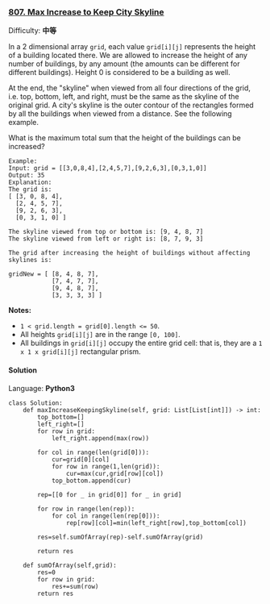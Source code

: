 ### [807\. Max Increase to Keep City Skyline](https://leetcode-cn.com/problems/max-increase-to-keep-city-skyline/)

Difficulty: **中等**


In a 2 dimensional array `grid`, each value `grid[i][j]` represents the height of a building located there. We are allowed to increase the height of any number of buildings, by any amount (the amounts can be different for different buildings). Height 0 is considered to be a building as well. 

At the end, the "skyline" when viewed from all four directions of the grid, i.e. top, bottom, left, and right, must be the same as the skyline of the original grid. A city's skyline is the outer contour of the rectangles formed by all the buildings when viewed from a distance. See the following example.

What is the maximum total sum that the height of the buildings can be increased?

```
Example:
Input: grid = [[3,0,8,4],[2,4,5,7],[9,2,6,3],[0,3,1,0]]
Output: 35
Explanation: 
The grid is:
[ [3, 0, 8, 4], 
  [2, 4, 5, 7],
  [9, 2, 6, 3],
  [0, 3, 1, 0] ]

The skyline viewed from top or bottom is: [9, 4, 8, 7]
The skyline viewed from left or right is: [8, 7, 9, 3]

The grid after increasing the height of buildings without affecting skylines is:

gridNew = [ [8, 4, 8, 7],
            [7, 4, 7, 7],
            [9, 4, 8, 7],
            [3, 3, 3, 3] ]

```

**Notes:**

*   `1 < grid.length = grid[0].length <= 50`.
*   All heights `grid[i][j]` are in the range `[0, 100]`.
*   All buildings in `grid[i][j]` occupy the entire grid cell: that is, they are a `1 x 1 x grid[i][j]` rectangular prism.


#### Solution

Language: **Python3**

```python3
class Solution:
    def maxIncreaseKeepingSkyline(self, grid: List[List[int]]) -> int:
        top_bottom=[]
        left_right=[]
        for row in grid:
            left_right.append(max(row))
        
        for col in range(len(grid[0])):
            cur=grid[0][col]
            for row in range(1,len(grid)):
                cur=max(cur,grid[row][col])
            top_bottom.append(cur)

        rep=[[0 for _ in grid[0]] for _ in grid]

        for row in range(len(rep)):
            for col in range(len(rep[0])):
                rep[row][col]=min(left_right[row],top_bottom[col])
        
        res=self.sumOfArray(rep)-self.sumOfArray(grid)

        return res

    def sumOfArray(self,grid):
        res=0
        for row in grid:
            res+=sum(row)
        return res
```
